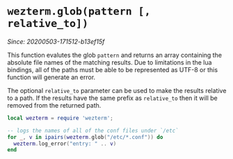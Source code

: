 # `wezterm.glob(pattern [, relative_to])`

*Since: 20200503-171512-b13ef15f*

This function evalutes the glob `pattern` and returns an array containing the
absolute file names of the matching results.  Due to limitations in the lua
bindings, all of the paths must be able to be represented as UTF-8 or this
function will generate an error.

The optional `relative_to` parameter can be used to make the results relative
to a path.  If the results have the same prefix as `relative_to` then it will
be removed from the returned path.

```lua
local wezterm = require 'wezterm';

-- logs the names of all of the conf files under `/etc`
for _, v in ipairs(wezterm.glob("/etc/*.conf")) do
  wezterm.log_error("entry: " .. v)
end
```


